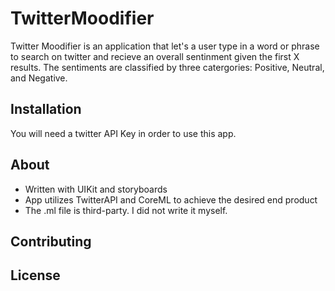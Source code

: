 # TwitterMoodifier

Twitter Moodifier is an application that let's a user type in a word or phrase to search on twitter and recieve an overall sentinment given the first X results. The sentiments are classified by three catergories: Positive, Neutral, and Negative.

## Installation

You will need a twitter API Key in order to use this app.

## About
- Written with UIKit and storyboards
- App utilizes TwitterAPI and CoreML to achieve the desired end product
- The .ml file is third-party. I did not write it myself.

## Contributing

## License
